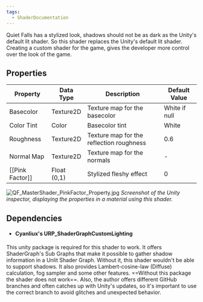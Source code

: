 ```yaml
---
tags:
  - ShaderDocumentation
---
```

Quiet Falls has a stylized look, shadows should not be as dark as the Unity's default lit shader. So this shader replaces the Unity's default lit shader.
Creating a custom shader for the game, gives the developer more control over the look of the game. 

## Properties

| Property        | Data Type   | Description                              | Default Value |
| --------------- | ----------- | ---------------------------------------- | ------------- |
| Basecolor       | Texture2D   | Texture map for the basecolor            | White if null |
| Color Tint      | Color       | Basecolor tint                           | White         |
| Roughness       | Texture2D   | Texture map for the reflection roughness | 0.6           |
| Normal Map      | Texture2D   | Texture map for the normals              | -             |
| [[Pink Factor]] | Float (0,1) | Stylized fleshy effect                   | 0             |

![QF_MasterShader_PinkFactor_Property.jpg](QF_MasterShader_PinkFactor_Property.jpg)
*Screenshot of the Unity inspector, displaying the properties in a material using this shader.*
## Dependencies
- ####  Cyanliux's URP_ShaderGraphCustomLighting
This unity package is required for this shader to work. It offers ShaderGraph's Sub Graphs that make it possible to gather shadow information in a Unlit Shader Graph. Without it, this shader wouldn't be able to support shadows. It also provides Lambert-cosine-law (Diffuse) calculation, fog sampler and some other features. ==Without this package the shader does not work==.
Also, the author offers different GitHub branches and often catches up with Unity's updates, so it's important to use the correct branch to avoid glitches and unexpected behavior.
